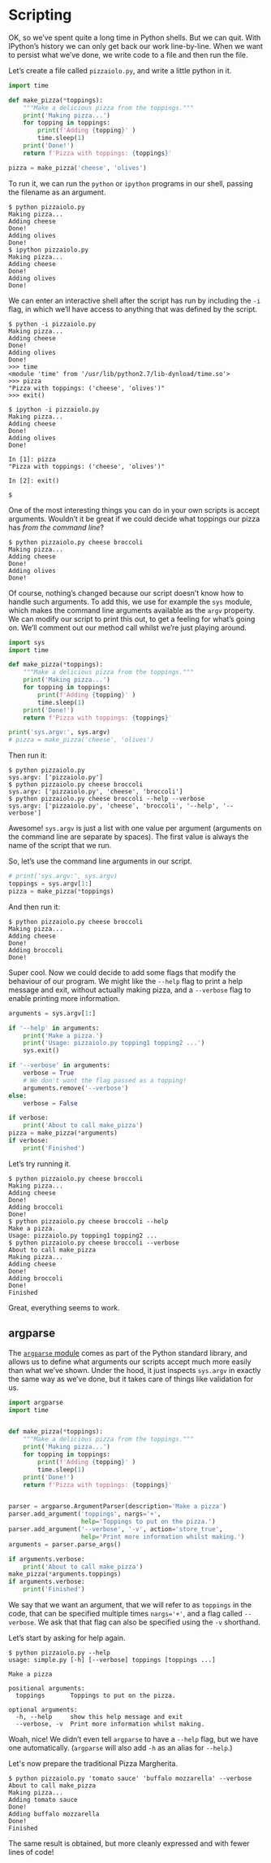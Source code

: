 # Scripting

OK, so we’ve spent quite a long time in Python shells. But we can quit.
With IPython’s history we can only get back our work line-by-line. When we want to
persist what we’ve done, we write code to a file and then run the file.

Let’s create a file called `pizzaiolo.py`, and write a little python in it.

```python
import time

def make_pizza(*toppings):
    """Make a delicious pizza from the toppings."""
    print('Making pizza...')
    for topping in toppings:
        print(f'Adding {topping}' )
        time.sleep(1)
    print('Done!')
    return f'Pizza with toppings: {toppings}'

pizza = make_pizza('cheese', 'olives')
```

To run it, we can run the `python` or `ipython` programs in our shell, passing
the filename as an argument.

```shell
$ python pizzaiolo.py
Making pizza...
Adding cheese
Done!
Adding olives
Done!
$ ipython pizzaiolo.py
Making pizza...
Adding cheese
Done!
Adding olives
Done!
```

We can enter an interactive shell after the script has run by including the
`-i` flag, in which we’ll have access to anything that was defined by the
script.

```shell
$ python -i pizzaiolo.py
Making pizza...
Adding cheese
Done!
Adding olives
Done!
>>> time
<module 'time' from '/usr/lib/python2.7/lib-dynload/time.so'>
>>> pizza
"Pizza with toppings: ('cheese', 'olives')"
>>> exit()

$ ipython -i pizzaiolo.py
Making pizza...
Adding cheese
Done!
Adding olives
Done!

In [1]: pizza
"Pizza with toppings: ('cheese', 'olives')"

In [2]: exit()

$
```

One of the most interesting things you can do in your own scripts is accept
arguments. Wouldn’t it be great if we could decide what toppings our pizza has
_from the command line_?

```shell
$ python pizzaiolo.py cheese broccoli
Making pizza...
Adding cheese
Done!
Adding olives
Done!
```

Of course, nothing’s changed because our script doesn’t know how to handle such
arguments. To add this, we use for example the `sys` module, which makes the command line
arguments available as the `argv` property. We can modify our script to print
this out, to get a feeling for what’s going on. We’ll comment out our method
call whilst we’re just playing around.

```python
import sys
import time

def make_pizza(*toppings):
    """Make a delicious pizza from the toppings."""
    print('Making pizza...')
    for topping in toppings:
        print(f'Adding {topping}' )
        time.sleep(1)
    print('Done!')
    return f'Pizza with toppings: {toppings}'

print('sys.argv:', sys.argv)
# pizza = make_pizza('cheese', 'olives')
```

Then run it:

```shell
$ python pizzaiolo.py
sys.argv: ['pizzaiolo.py']
$ python pizzaiolo.py cheese broccoli
sys.argv: ['pizzaiolo.py', 'cheese', 'broccoli']
$ python pizzaiolo.py cheese broccoli --help --verbose
sys.argv: ['pizzaiolo.py', 'cheese', 'broccoli', '--help', '--verbose']
```

Awesome! `sys.argv` is just a list with one value per argument (arguments on
the command line are separate by spaces). The first value is always the name of
the script that we run.

So, let’s use the command line arguments in our script.

```python
# print('sys.argv:', sys.argv)
toppings = sys.argv[1:]
pizza = make_pizza(*toppings)
```

And then run it:

```shell
$ python pizzaiolo.py cheese broccoli
Making pizza...
Adding cheese
Done!
Adding broccoli
Done!
```

Super cool. Now we could decide to add some flags that modify the behaviour of
our program. We might like the `--help` flag to print a help message and exit,
without actually making pizza, and a `--verbose` flag to enable printing more
information.

```python
arguments = sys.argv[1:]

if '--help' in arguments:
    print('Make a pizza.')
    print('Usage: pizzaiolo.py topping1 topping2 ...')
    sys.exit()

if '--verbose' in arguments:
    verbose = True
    # We don't want the flag passed as a topping!
    arguments.remove('--verbose')
else:
    verbose = False

if verbose:
    print('About to call make_pizza')
pizza = make_pizza(*arguments)
if verbose:
    print('Finished')
```

Let’s try running it.

```shell
$ python pizzaiolo.py cheese broccoli
Making pizza...
Adding cheese
Done!
Adding broccoli
Done!
$ python pizzaiolo.py cheese broccoli --help
Make a pizza.
Usage: pizzaiolo.py topping1 topping2 ...
$ python pizzaiolo.py cheese broccoli --verbose
About to call make_pizza
Making pizza...
Adding cheese
Done!
Adding broccoli
Done!
Finished
```

Great, everything seems to work.

## argparse

The [`argparse` module][argparse] comes as part of the Python standard library,
and allows us to define what arguments our scripts accept much more easily
than what we’ve shown. Under the hood, it just inspects `sys.argv` in exactly
the same way as we’ve done, but it takes care of things like validation for us.

```python
import argparse
import time


def make_pizza(*toppings):
    """Make a delicious pizza from the toppings."""
    print('Making pizza...')
    for topping in toppings:
        print(f'Adding {topping}' )
        time.sleep(1)
    print('Done!')
    return f'Pizza with toppings: {toppings}'


parser = argparse.ArgumentParser(description='Make a pizza')
parser.add_argument('toppings', nargs='+',
                    help='Toppings to put on the pizza.')
parser.add_argument('--verbose', '-v', action='store_true',
                    help='Print more information whilst making.')
arguments = parser.parse_args()

if arguments.verbose:
    print('About to call make_pizza')
make_pizza(*arguments.toppings)
if arguments.verbose:
    print('Finished')
```

We say that we want an argument, that we will refer to as `toppings` in the
code, that can be specified multiple times `nargs='+'`, and a flag called
`--verbose`. We ask that that flag can also be specified using the `-v`
shorthand.

Let’s start by asking for help again.

```shell
$ python pizzaiolo.py --help
usage: simple.py [-h] [--verbose] toppings [toppings ...]

Make a pizza

positional arguments:
  toppings       Toppings to put on the pizza.

optional arguments:
  -h, --help     show this help message and exit
  --verbose, -v  Print more information whilst making.
```

Woah, nice! We didn’t even tell `argparse` to have a `--help` flag, but we have
one automatically. (`argparse` will also add `-h` as an alias for `--help`.)

Let's now prepare the traditional Pizza Margherita.

```shell
$ python pizzaiolo.py 'tomato sauce' 'buffalo mozzarella' --verbose
About to call make_pizza
Making pizza...
Adding tomato sauce
Done!
Adding buffalo mozzarella
Done!
Finished
```

The same result is obtained, but more cleanly expressed and with fewer lines of code!

[argparse]: https://docs.python.org/2/library/argparse.html
